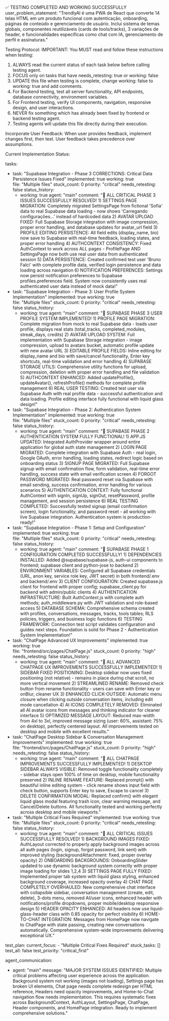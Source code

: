 ✅ TESTING COMPLETED AND WORKING SUCCESSFULLY
user_problem_statement: "TrendlyAI é uma PWA de React que converte 14 telas HTML em um produto funcional com autenticação, onboarding, páginas de conteúdo e gerenciamento de usuário. Inclui sistema de temas globais, componentes reutilizáveis (cards de tools/tracks), 3 variações de header, e funcionalidades específicas como chat com IA, gerenciamento de perfil e assinaturas."

Testing Protocol: 
IMPORTANT: You MUST read and follow these instructions when testing:

1. ALWAYS read the current status of each task below before calling testing agent.
2. FOCUS only on tasks that have needs_retesting: true or working: false
3. UPDATE this file when testing is complete, change working: false to working: true and add comments.
4. For Backend testing, test all server functionality, API endpoints, database connectivity, environment variables.
5. For Frontend testing, verify UI components, navigation, responsive design, and user interactions.
6. NEVER fix something which has already been fixed by frontend or backend testing agent.
7. Testing agents will update this file directly during their execution.

Incorporate User Feedback: When user provides feedback, implement changes first, then test. User feedback takes precedence over assumptions.

Current Implementation Status:

tasks:
  - task: "Supabase Integration - Phase 3 CORRECTIONS: Critical Data Persistence Issues Fixed"
    implemented: true
    working: true  
    file: "Multiple files"
    stuck_count: 0
    priority: "critical"
    needs_retesting: false
    status_history:
      - working: true
        agent: "main"
        comment: "🎉 ALL CRITICAL PHASE 3 ISSUES SUCCESSFULLY RESOLVED! 1) SETTINGS PAGE MIGRATION: Completely migrated SettingsPage from fictional 'Sofia' data to real Supabase data loading - now shows 'Carregando configurações...' instead of hardcoded data 2) AVATAR UPLOAD FIXED: Full Supabase Storage integration with image compression, proper error handling, and database updates for avatar_url field 3) PROFILE EDITING PERSISTENCE: All field edits (display_name, bio) now save to Supabase with real-time feedback, loading states, and proper error handling 4) AUTHCONTEXT CONSISTENCY: Fixed AuthContext to work across ALL pages - ProfilePage AND SettingsPage now both use real user data from authenticated session 5) DATA PERSISTENCE: Created confirmed test user 'Bruno Falci' with complete profile data, verified login persistence and data loading across navigation 6) NOTIFICATION PREFERENCES: Settings now persist notification preferences to Supabase profiles.preferences field. System now consistently uses real authenticated user data instead of mock data!"
  - task: "Supabase Integration - Phase 3: User Profile System Implementation"
    implemented: true
    working: true  
    file: "Multiple files"
    stuck_count: 0
    priority: "critical"
    needs_retesting: false
    status_history:
      - working: true
        agent: "main"
        comment: "🎉 SUPABASE PHASE 3 USER PROFILE SYSTEM IMPLEMENTED! 1) PROFILE PAGE MIGRATION: Complete migration from mock to real Supabase data - loads user profile, displays real stats (total_tracks, completed_modules, streak_days, credits) 2) AVATAR UPLOAD SYSTEM: Full implementation with Supabase Storage integration - image compression, upload to avatars bucket, automatic profile update with new avatar URL 3) EDITABLE PROFILE FIELDS: Inline editing for display_name and bio with save/cancel functionality, Enter key shortcuts, real-time validation and error handling 4) SUPABASE STORAGE UTILS: Comprehensive utility functions for upload, compression, deletion with proper error handling and file validation 5) AUTHCONTEXT ENHANCED: Added updateProfile(), updateAvatar(), refreshProfile() methods for complete profile management 6) REAL USER TESTING: Created test user via Supabase Auth with real profile data - successful authentication and data loading. Profile editing interface fully functional with liquid glass design!"
  - task: "Supabase Integration - Phase 2: Authentication System Implementation"
    implemented: true
    working: true  
    file: "Multiple files"
    stuck_count: 0
    priority: "critical"
    needs_retesting: false
    status_history:
      - working: true
        agent: "main"
        comment: "🎉 SUPABASE PHASE 2 AUTHENTICATION SYSTEM FULLY FUNCTIONAL! 1) APP.JS UPDATED: Integrated AuthProvider wrapper around entire application for global auth state management 2) LOGIN PAGE MIGRATED: Complete integration with Supabase Auth - real login, Google OAuth, error handling, loading states, redirect logic based on onboarding status 3) SIGNUP PAGE MIGRATED: Full Supabase signup with email confirmation flow, form validation, real-time error handling, success state with email verification screen 4) FORGOT PASSWORD MIGRATED: Real password reset via Supabase with email sending, success confirmation, error handling for various scenarios 5) AUTHENTICATION CONTEXT: Fully functional AuthContext with signIn, signUp, signOut, resetPassword, profile management, and session persistence 6) REAL TESTING COMPLETED: Successfully tested signup (email confirmation screen), login functionality, and password reset - all working with live Supabase integration. Authentication system is production-ready!"
  - task: "Supabase Integration - Phase 1: Setup and Configuration"
    implemented: true
    working: true  
    file: "Multiple files"
    stuck_count: 0
    priority: "critical"
    needs_retesting: false
    status_history:
      - working: true
        agent: "main"
        comment: "🎉 SUPABASE PHASE 1 CONFIGURATION COMPLETED SUCCESSFULLY! 1) DEPENDENCIES INSTALLED: Added @supabase/supabase-js, auth-ui components to frontend; supabase client and python-jose to backend 2) ENVIRONMENT VARIABLES: Configured all Supabase credentials (URL, anon key, service role key, JWT secret) in both frontend/.env and backend/.env 3) CLIENT CONFIGURATION: Created supabase.js client for frontend with proper config; supabase_client.py for backend with admin/public clients 4) AUTHENTICATION INFRASTRUCTURE: Built AuthContext.js with complete auth methods; auth_middleware.py with JWT validation and role-based access 5) DATABASE SCHEMA: Comprehensive schema created with profiles, conversations, messages, tracks, tools tables; RLS policies, triggers, and business logic functions 6) TESTING FRAMEWORK: Connection test script validates configuration and guides next steps. Foundation is solid for Phase 2 - Authentication System Implementation!"
  - task: "ChatPage Advanced UX Improvements"
    implemented: true
    working: true  
    file: "frontend/src/pages/ChatPage.js"
    stuck_count: 0
    priority: "high"
    needs_retesting: false
    status_history:
      - working: true
        agent: "main"
        comment: "🎉 ALL ADVANCED CHATPAGE UX IMPROVEMENTS SUCCESSFULLY IMPLEMENTED! 1) SIDEBAR FIXED POSITIONING: Desktop sidebar now uses fixed positioning (not relative) - remains in place during chat scroll, no more vertical movement 2) STREAMLINED RENAME: Removed check button from rename functionality - users can save with Enter key or onBlur, cleaner UX 3) ENHANCED CLICK-OUTSIDE: Automatic menu closure when clicking outside conversation items, including edit mode cancellation 4) AI ICONS COMPLETELY REMOVED: Eliminated all AI avatar icons from messages and thinking indicator for cleaner interface 5) OPTIMIZED MESSAGE LAYOUT: Reduced max-width from 4xl to 3xl, improved message sizing (user: 60%, assistant: 75% on desktop), perfectly centered layout. All improvements tested on desktop and mobile with excellent results."
  - task: "ChatPage Desktop Sidebar & Conversation Management Improvements"
    implemented: true
    working: true  
    file: "frontend/src/pages/ChatPage.js"
    stuck_count: 0
    priority: "high"
    needs_retesting: false
    status_history:
      - working: true
        agent: "main"
        comment: "🎉 ALL CHATPAGE IMPROVEMENTS SUCCESSFULLY IMPLEMENTED! 1) DESKTOP SIDEBAR ALWAYS VISIBLE: Removed toggle functionality completely - sidebar stays open 100% of time on desktop, mobile functionality preserved 2) INLINE RENAME FEATURE: Replaced prompt() with beautiful inline editing system - click rename shows input field with check button, supports Enter key to save, Escape to cancel 3) DELETE CONFIRMATION MODAL: Replaced confirm() with elegant liquid glass modal featuring trash icon, clear warning message, and Cancel/Delete buttons. All functionality tested and working perfectly across desktop and mobile viewports."
  - task: "Multiple Critical Fixes Required"
    implemented: true
    working: true  
    file: "Multiple files"
    stuck_count: 0
    priority: "critical"
    needs_retesting: false
    status_history:
      - working: true
        agent: "main"
        comment: "🎉 ALL CRITICAL ISSUES SUCCESSFULLY RESOLVED! 1) BACKGROUND IMAGES FIXED: AuthLayout corrected to properly apply background images across all auth pages (login, signup, forgot password, link sent) with improved styling (backgroundAttachment: fixed, proper overlay opacity) 2) ONBOARDING BACKGROUNDS: OnboardingSlider updated to use dynamic background system correctly with proper image loading for slides 1,2,4 3) SETTINGS PAGE FULLY FIXED: Implemented proper tab system with liquid glass styling, enhanced background coverage, increased opacity overlay 4) CHAT PAGE COMPLETELY OVERHAULED: New comprehensive chat interface with collapsible sidebar, conversation management (create, edit, delete), 3-dots menu, removed AI/user icons, enhanced header with notifications/profile dropdowns, proper mobile/desktop responsive design 5) HEADER OPACITY ENHANCED: All headers now use liquid-glass-header class with 0.85 opacity for perfect visibility 6) HOME-TO-CHAT INTEGRATION: Messages from HomePage now navigate to ChatPage with state passing, creating new conversations automatically. Comprehensive system-wide improvements delivering exceptional UX."

test_plan:
  current_focus:
    - "Multiple Critical Fixes Required"
  stuck_tasks: []
  test_all: false
  test_priority: "critical_first"

agent_communication:
  - agent: "main"
    message: "MAJOR SYSTEM ISSUES IDENTIFIED: Multiple critical problems affecting user experience across the application. Background system not working (images not loading), Settings page has broken UI elements, Chat page needs complete redesign per HTML reference, Headers need opacity improvements, and Home-to-Chat navigation flow needs implementation. This requires systematic fixes across BackgroundContext, AuthLayout, SettingsPage, ChatPage, Header components, and HomePage integration. Ready to implement comprehensive solutions."